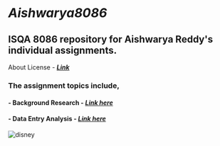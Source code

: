 # **_Aishwarya8086_**
## **ISQA 8086 repository for Aishwarya Reddy's individual assignments.**
About License - [**_Link_**]()
### **The assignment topics include,**
#### - Background Research - [**_Link here_**]()
#### - Data Entry Analysis - [**_Link here_**]()
![disney]( https://clip2art.com/images/sadness-clipart-inside-out-9.jpg )
